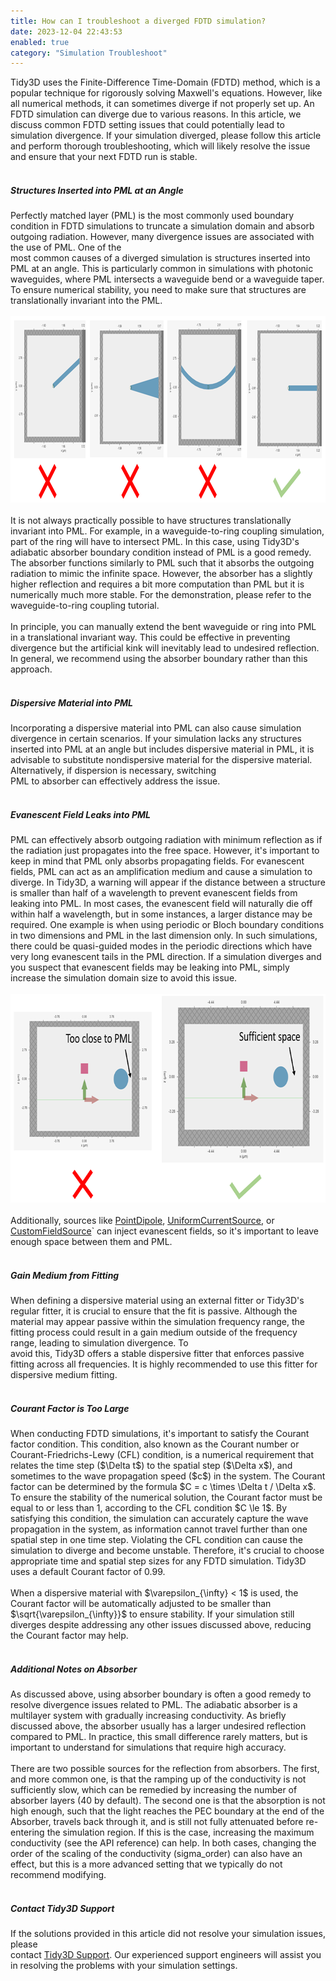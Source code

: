 ```yaml
---
title: How can I troubleshoot a diverged FDTD simulation?
date: 2023-12-04 22:43:53
enabled: true
category: "Simulation Troubleshoot"
---
```

<div>Tidy3D uses the Finite-Difference Time-Domain (FDTD) method, which is a popular technique for rigorously solving Maxwell's equations. However, like all numerical methods, it can sometimes diverge if not properly set up. An FDTD simulation can diverge due to various reasons. In this article, we discuss common FDTD setting issues that could potentially lead to simulation divergence. If your simulation diverged, please follow this article and perform thorough troubleshooting, which will likely resolve the issue and ensure that your next FDTD run is stable.</div>

<div> </div>

<div><h5>Structures Inserted into PML at an Angle</h5><div><div>Perfectly matched layer (PML) is the most commonly used boundary condition in FDTD simulations to truncate a simulation domain and absorb outgoing radiation. However, many divergence issues are associated with the use of PML. One of the</div><div>most common causes of a diverged simulation is structures inserted into PML at an angle. This is particularly common in simulations with photonic waveguides, where PML intersects a waveguide bend or a waveguide taper. To ensure numerical stability, you need to make sure that structures are translationally invariant into the PML.</div><div> </div><div><img width="975" height="298" src="./img/diverged-fdtd-simulation.png" /></div><div> </div><div>It is not always practically possible to have structures translationally invariant into PML. For example, in a waveguide-to-ring coupling simulation, part of the ring will have to intersect PML. In this case, using Tidy3D's adiabatic absorber boundary condition instead of PML is a good remedy. The absorber functions similarly to PML such that it absorbs the outgoing radiation to mimic the infinite space. However, the absorber has a slightly higher reflection and requires a bit more computation than PML but it is numerically much more stable. For the demonstration, please refer to the waveguide-to-ring coupling tutorial.</div><div> </div><div>In principle, you can manually extend the bent waveguide or ring into PML in a translational invariant way. This could be effective in preventing divergence but the artificial kink will inevitably lead to undesired reflection. In general, we recommend using the absorber boundary rather than this approach.</div><div> </div><div><h5>Dispersive Material into PML</h5><div>Incorporating a dispersive material into PML can also cause simulation divergence in certain scenarios. If your simulation lacks any structures inserted into PML at an angle but includes dispersive material in PML, it is advisable to substitute nondispersive material for the dispersive material. Alternatively, if dispersion is necessary, switching</div><div>PML to absorber can effectively address the issue.</div><div> </div><div><h5>Evanescent Field Leaks into PML</h5><div>PML can effectively absorb outgoing radiation with minimum reflection as if the radiation just propagates into the free space. However, it's important to keep in mind that PML only absorbs propagating fields. For evanescent fields, PML can act as an amplification medium and cause a simulation to diverge. In Tidy3D, a warning will appear if the distance between a structure is smaller than half of a wavelength to prevent evanescent fields from leaking into PML. In most cases, the evanescent field will naturally die off within half a wavelength, but in some instances, a larger distance may be required. One example is when using periodic or Bloch boundary conditions in two dimensions and PML in the last dimension only. In such simulations, there could be quasi-guided modes in the periodic directions which have very long evanescent tails in the PML direction. If a simulation diverges and you suspect that evanescent fields may be leaking into PML, simply increase the simulation domain size to avoid this issue.</div><div> </div><div><img width="719" height="334" src="./img/diverged-fdtd-simulation1.png" /></div><div> </div><div>Additionally, sources like <a target="_blank" rel="noopener" href="https://docs.flexcompute.com/projects/tidy3d/en/latest/_autosummary/tidy3d.PointDipole.html#tidy3d.PointDipole">PointDipole</a>, <a target="_blank" rel="noopener" href="https://docs.flexcompute.com/projects/tidy3d/en/latest/_autosummary/tidy3d.UniformCurrentSource.html#tidy3d.UniformCurrentSource">UniformCurrentSource</a>, or <a target="_blank" rel="noopener" href="https://docs.flexcompute.com/projects/tidy3d/en/latest/_autosummary/tidy3d.CustomFieldSource.html#tidy3d.CustomFieldSource">CustomFieldSource</a>` can inject evanescent fields, so it's important to leave enough space between them and PML.</div><div> </div><div><h5>Gain Medium from Fitting</h5><div>When defining a dispersive material using an external fitter or Tidy3D's regular fitter, it is crucial to ensure that the fit is passive. Although the material may appear passive within the simulation frequency range, the fitting process could result in a gain medium outside of the frequency range, leading to simulation divergence. To</div><div>avoid this, Tidy3D offers a stable dispersive fitter that enforces passive fitting across all frequencies. It is highly recommended to use this fitter for dispersive medium fitting.</div><div> </div><div><h5>Courant Factor is Too Large</h5><div>When conducting FDTD simulations, it's important to satisfy the Courant factor condition. This condition, also known as the Courant number or Courant-Friedrichs-Lewy (CFL) condition, is a numerical requirement that relates the time step ($\Delta t$) to the spatial step ($\Delta x$), and sometimes to the wave propagation speed ($c$) in the system. The Courant factor can be determined by the formula $C = c \times \Delta t / \Delta x$. To ensure the stability of the numerical solution, the Courant factor must be equal to or less than 1, according to the CFL condition $C \le 1$. By satisfying this condition, the simulation can accurately capture the wave propagation in the system, as information cannot travel further than one spatial step in one time step. Violating the CFL condition can cause the simulation to diverge and become unstable. Therefore, it's crucial to choose appropriate time and spatial step sizes for any FDTD simulation. Tidy3D uses a default Courant factor of 0.99.</div><div> </div><div>When a dispersive material with $\varepsilon_{\infty} &lt; 1$ is used, the Courant factor will be automatically adjusted to be smaller than $\sqrt{\varepsilon_{\infty}}$ to ensure stability. If your simulation still diverges despite addressing any other issues discussed above, reducing the Courant factor may help.</div><div> </div><h5>Additional Notes on Absorber</h5><div>As discussed above, using absorber boundary is often a good remedy to resolve divergence issues related to PML. The adiabatic absorber is a multilayer system with gradually increasing conductivity. As briefly discussed above, the absorber usually has a larger undesired reflection compared to PML. In practice, this small difference rarely matters, but is important to understand for simulations that require high accuracy.</div><div> </div><div>There are two possible sources for the reflection from absorbers. The first, and more common one, is that the ramping up of the conductivity is not sufficiently slow, which can be remedied by increasing the number of absorber layers (40 by default). The second one is that the absorption is not high enough, such that the light reaches the PEC boundary at the end of the Absorber, travels back through it, and is still not fully attenuated before re-entering the simulation region. If this is the case, increasing the maximum conductivity (see the API reference) can help. In both cases, changing the order of the scaling of the conductivity (sigma_order) can also have an effect, but this is a more advanced setting that we typically do not recommend modifying.</div><div> </div><h5>Contact Tidy3D Support</h5><div>If the solutions provided in this article did not resolve your simulation issues, please</div><div>contact <a href="https://www.flexcompute.com/tidy3d/technical-support/">Tidy3D Support</a>. Our experienced support engineers will assist you in resolving the problems with your simulation settings.</div></div></div></div></div></div></div>
